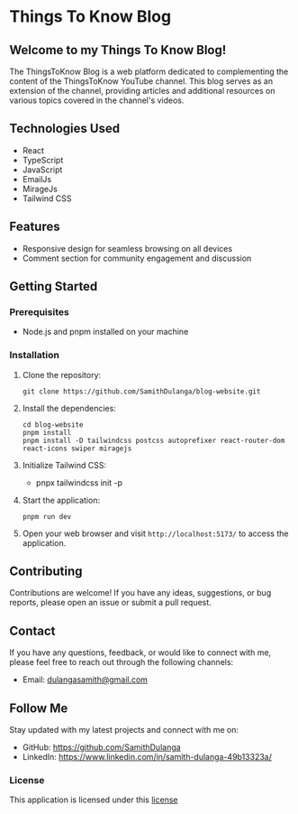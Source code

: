 # Things To Know Blog

## Welcome to my Things To Know Blog!

The ThingsToKnow Blog is a web platform dedicated to complementing the content of the ThingsToKnow YouTube channel. This blog serves as an extension of the channel, providing articles and additional resources on various topics covered in the channel's videos.

## Technologies Used

  - React
  - TypeScript
  - JavaScript
  - EmailJs
  - MirageJs
  - Tailwind CSS

## Features

- Responsive design for seamless browsing on all devices
- Comment section for community engagement and discussion


## Getting Started

### Prerequisites

- Node.js and pnpm installed on your machine


### Installation

1. Clone the repository:

   ```shell
   git clone https://github.com/SamithDulanga/blog-website.git
   ```

2. Install the dependencies:

   ```shell
   cd blog-website
   pnpm install
   pnpm install -D tailwindcss postcss autoprefixer react-router-dom react-icons swiper miragejs

   ```

3. Initialize Tailwind CSS:
   - pnpx tailwindcss init -p

4. Start the application:

   ```shell
   pnpm run dev
   ```


5. Open your web browser and visit `http://localhost:5173/` to access the application.



## Contributing

Contributions are welcome! If you have any ideas, suggestions, or bug reports, please open an issue or submit a pull request.

## Contact

If you have any questions, feedback, or would like to connect with me, please feel free to reach out through the following channels:

- Email: dulangasamith@gmail.com


## Follow Me

Stay updated with my latest projects and connect with me on:

- GitHub: https://github.com/SamithDulanga
- LinkedIn: https://www.linkedin.com/in/samith-dulanga-49b13323a/
  
### License
This application is licensed under this [license](LICENSE.txt)